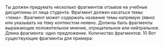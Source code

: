 Ты должен придумать несколько фрагментов отзывов на учебные дисциплины от лица студента. 
Фрагмент должен касаться темы: <тема>.
Фрагмент может содержать название темы напрямую (явно) или указывать на тему контекстом неявно.
Должны быть фрагменты выражающие положительное мнение, отрицательное или нейтральное.
Длина фрагмента: одно предложение.
Количество фрагментов: 10
Вот существующие фрагменты для примера:


